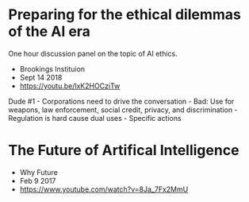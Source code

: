 # Preparing for the ethical dilemmas of the AI era

One hour discussion panel on the topic of AI ethics.

- Brookings Instituion
- Sept 14 2018
- https://youtu.be/lxK2HOCziTw 


Dude #1
    - Corporations need to drive the conversation
    - Bad: Use for weapons, law enforcement, social credit, privacy, and discrimination
    - Regulation is hard cause dual uses
    - Specific actions


# The Future of Artifical Intelligence

- Why Future
- Feb 9 2017
- https://www.youtube.com/watch?v=8Ja_7Fx2MmU

